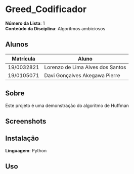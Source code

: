 # Greed_Codificador

**Número da Lista**: 1<br>
**Conteúdo da Disciplina**: Algoritmos ambiciosos<br>

## Alunos
|Matrícula | Aluno |
| -- | -- |
| 19/0032821  |  Lorenzo de Lima Alves dos Santos |
| 19/0105071 | Davi Gonçalves Akegawa Pierre |

## Sobre 
Este projeto é uma demonstração do algoritmo de Huffman

## Screenshots


## Instalação 
**Linguagem**: Python<br>


## Uso 

